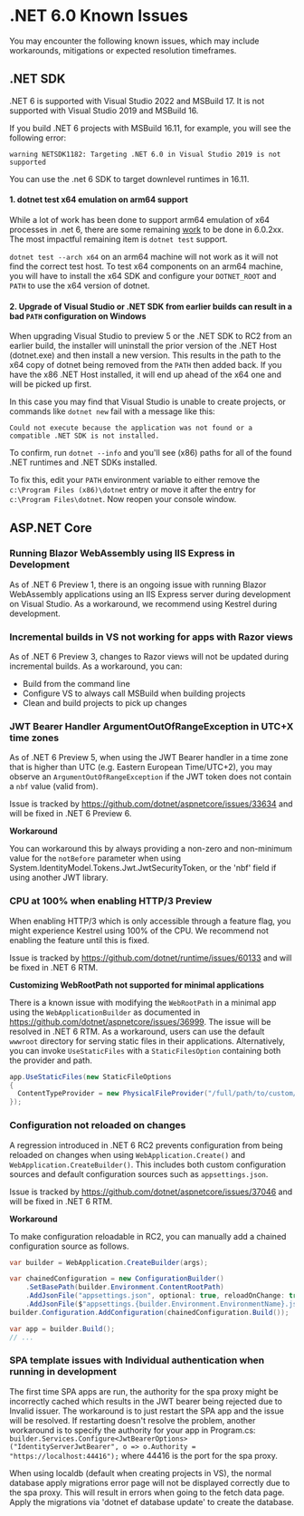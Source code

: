 # .NET 6.0 Known Issues

You may encounter the following known issues, which may include workarounds, mitigations or expected resolution timeframes.

## .NET SDK

.NET 6 is supported with Visual Studio 2022 and MSBuild 17.  It is not supported with Visual Studio 2019 and MSBuild 16.

If you build .NET 6 projects with MSBuild 16.11, for example, you will see the following error:

`warning NETSDK1182: Targeting .NET 6.0 in Visual Studio 2019 is not supported`

You can use the .net 6 SDK to target downlevel runtimes in 16.11.

#### 1. dotnet test x64 emulation on arm64 support
While a lot of work has been done to support arm64 emulation of x64 processes in .net 6, there are some remaining [work](https://github.com/dotnet/sdk/issues/21686) to be done in 6.0.2xx. The most impactful remaining item is `dotnet test` support.

`dotnet test --arch x64` on an arm64 machine will not work as it will not find the correct test host.  To test x64 components on an arm64 machine, you will have to install the x64 SDK and configure your `DOTNET_ROOT` and `PATH` to use the x64 version of dotnet.

#### 2. Upgrade of Visual Studio or .NET SDK from earlier builds can result in a bad `PATH` configuration on Windows
When upgrading Visual Studio to preview 5 or the .NET SDK to RC2 from an earlier build, the installer will uninstall the prior version of the .NET Host (dotnet.exe) and then install a new version. This results in the path to the x64 copy of dotnet being removed from the `PATH` then added back. If you have the x86 .NET Host installed, it will end up ahead of the x64 one and will be picked up first. 

In this case you may find that Visual Studio is unable to create projects, or commands like `dotnet new` fail with a message like this:
```
Could not execute because the application was not found or a compatible .NET SDK is not installed.
```

To confirm, run `dotnet --info` and you'll see (x86) paths for all of the found .NET runtimes and .NET SDKs installed. 

To fix this, edit your `PATH` environment variable to either remove the `c:\Program Files (x86)\dotnet` entry or move it after the entry for `c:\Program Files\dotnet`. Now reopen your console window.
   
## ASP.NET Core

### Running Blazor WebAssembly using IIS Express in Development

As of .NET 6 Preview 1, there is an ongoing issue with running Blazor WebAssembly applications using an IIS Express server during development on Visual Studio. As a workaround, we recommend using Kestrel during development.

### Incremental builds in VS not working for apps with Razor views

As of .NET 6 Preview 3, changes to Razor views will not be updated during incremental builds. As a workaround, you can:

- Build from the command line
- Configure VS to always call MSBuild when building projects
- Clean and build projects to pick up changes

### JWT Bearer Handler ArgumentOutOfRangeException in UTC+X time zones

As of .NET 6 Preview 5, when using the JWT Bearer handler in a time zone that is higher than UTC (e.g. Eastern European Time/UTC+2), you may observe an `ArgumentOutOfRangeException` if the JWT token does not contain a `nbf` value (valid from).

Issue is tracked by https://github.com/dotnet/aspnetcore/issues/33634 and will be fixed in .NET 6 Preview 6.

**Workaround**

You can workaround this by always providing a non-zero and non-minimum value for the `notBefore` parameter when using System.IdentityModel.Tokens.Jwt.JwtSecurityToken, or the 'nbf' field if using another JWT library.

### CPU at 100% when enabling HTTP/3 Preview

When enabling HTTP/3 which is only accessible through a feature flag, you might experience Kestrel using 100% of the CPU. We recommend not enabling the feature until this is fixed.

Issue is tracked by https://github.com/dotnet/runtime/issues/60133 and will be fixed in .NET 6 RTM.


**Customizing WebRootPath not supported for minimal applications**

There is a known issue with modifying the `WebRootPath` in a minimal app using the `WebApplicationBuilder` as documented in https://github.com/dotnet/aspnetcore/issues/36999. The issue will be resolved in .NET 6 RTM. As a workaround, users can use the default `wwwroot` directory for serving static files in their applications. Alternatively, you can invoke `UseStaticFiles` with a `StaticFilesOption` containing both the provider and path.

```csharp
app.UseStaticFiles(new StaticFileOptions
{
  ContentTypeProvider = new PhysicalFileProvider("/full/path/to/custom/wwwroot")
});
```
### Configuration not reloaded on changes

A regression introduced in .NET 6 RC2 prevents configuration from being reloaded on changes when using `WebApplication.Create()` and `WebApplication.CreateBuilder()`. This includes both custom configuration sources and default configuration sources such as `appsettings.json`.

Issue is tracked by https://github.com/dotnet/aspnetcore/issues/37046 and will be fixed in .NET 6 RTM.

**Workaround**

To make configuration reloadable in RC2, you can manually add a chained configuration source as follows.

```C#
var builder = WebApplication.CreateBuilder(args);

var chainedConfiguration = new ConfigurationBuilder()
    .SetBasePath(builder.Environment.ContentRootPath)
    .AddJsonFile("appsettings.json", optional: true, reloadOnChange: true)
    .AddJsonFile($"appsettings.{builder.Environment.EnvironmentName}.json", optional: true, reloadOnChange: true);
builder.Configuration.AddConfiguration(chainedConfiguration.Build());

var app = builder.Build();
// ...
```

### SPA template issues with Individual authentication when running in development

The first time SPA apps are run, the authority for the spa proxy might be incorrectly cached which results in the JWT bearer being rejected due to Invalid issuer. The workaround is to just restart the SPA app and the issue will be resolved. If restarting doesn't resolve the problem, another workaround is to specify the authority for your app in Program.cs: `builder.Services.Configure<JwtBearerOptions>("IdentityServerJwtBearer", o => o.Authority = "https://localhost:44416");` where 44416 is the port for the spa proxy.

When using localdb (default when creating projects in VS), the normal database apply migrations error page will not be displayed correctly due to the spa proxy. This will result in errors when going to the fetch data page. Apply the migrations via 'dotnet ef database update' to create the database.
